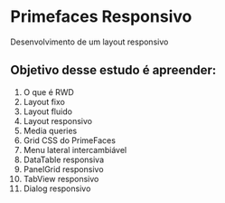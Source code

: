 # Primefaces Responsivo

Desenvolvimento de um layout responsivo

## Objetivo desse estudo é apreender:
1. O que é RWD
2. Layout fixo
3. Layout fluido
4. Layout responsivo
5. Media queries
6. Grid CSS do PrimeFaces
7. Menu lateral intercambiável
8. DataTable responsiva
9. PanelGrid responsivo
10. TabView responsivo
11. Dialog responsivo

